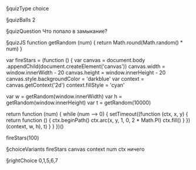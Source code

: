§quizType
choice

§quizBalls
2

§quizQuestion
Что попало в замыкание?



§quizJS
function getRandom (num) {
  return Math.round(Math.random() * num)
}

var fireStars = (function () {
  var canvas = document.body
    .appendChild(document.createElement('canvas'))
  canvas.width = window.innerWidth - 20
  canvas.height = window.innerHeight - 20
  canvas.style.backgroundColor = 'darkblue'
  var context = canvas.getContext('2d')
  context.fillStyle = 'cyan'

  var w = getRandom(window.innerWidth)
  var h = getRandom(window.innerHeight)
  var t = getRandom(10000)

  return function (num) {
    while (num --> 0) {
      setTimeout((function (ctx, x, y) {
        return function () {
          ctx.beginPath()
          ctx.arc(x, y, 1, 0, 2 * Math.PI)
          ctx.fill()
        }
      })(context, w, h), t)
    }
  }
})()

fireStars(100)



§choiceVariants
fireStars
canvas
context
num
ctx
ничего


§rightChoice
0,1,5,6,7
